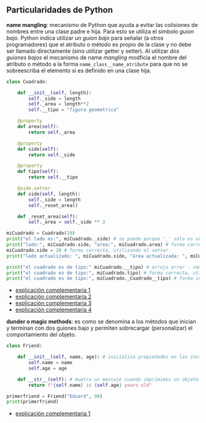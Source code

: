 ## Particularidades de Python 

**name mangling**: mecanismo de Python que ayuda a evitar las colisiones de nombres entre una clase padre e hija. Para esto se utiliza el simbolo *guion bajo*. Python indica utilizar *un guion bajo* para señalar (a otros programadores) que el atributo o método es propio de la clase y no debe ser llamado directamente (sino utilizar getter y setter). Al utilizar  *dos guiones bajos* el mecanismo de name *mangling* modficia el nombre del atributo o método a la forma `name_class__name_atribute` para que no se sobreescriba el elemento si es definido en una clase hija.

```python
class Cuadrado:

    def __init__(self, length):
        self._side = length
        self._area = length**2
        self.__tipo = "figura geometrica"

    @property
    def area(self):
        return self._area

    @property
    def side(self):
        return self._side

    @property
    def tipo(self):
        return self.__tipo

    @side.setter
    def side(self, length):
        self._side = length
        self._reset_area()

    def _reset_area(self):
        self._area = self._side ** 2

miCuadrado = Cuadrado(10)
print("el lado es:", miCuadrado._side) # se puede porque '_' solo es una buena práctica mencionada en la PEP8
print("lado:", miCuadrado.side, "area:", miCuadrado.area) # forma correcta, utilizando getter
miCuadrado.side = 20 # forma correcta, utilizando el setter
print("lado actualizado: ", miCuadrado.side, "área actualizada: ", miCuadrado.area)

print("el cuadrado es de tipo:" miCuadrado.__tipo) # arroja error - name mangling modifico el nombre de la propiedad
print("el cuadrado es de tipo:", miCuadrado.tipo) # forma correcta, utilizando el getter
print("el cuadrado es de tipo:", miCuadrado._Cuadrado__tipo) # forma incorrecta, utilizando el nuevo nombre producido por el name mangling
```

- [explicación complementaria 1](https://www.youtube.com/watch?v=ALZmCy2u0jQ)
- [explicación complementaria 2](https://www.geeksforgeeks.org/name-mangling-in-python/)
- [explicación complementaria 3](https://medium.com/analytics-vidhya/python-name-mangling-and-how-to-use-underscores-e67b529f744f)
- [explicación complementaria 4](https://pythones.net/propiedades-en-python-oop/)

**dunder o magic methods**: es como se denomina a los métodos que inician y terminan con dos guiones bajo y permiten sobrecargar (personalizar) el comportamiento del objeto.

```python
class Friend:

    def __init__(self, name, age): # inicializa propiedades en las instancias de la clase
        self.name = name
        self.age = age

    def __str__(self): # muetra un mensaje cuando imprimimos un objeto de la clase de forma directa
        return f"{self.name} is {self.age} years old"

primerfriend = Friend("Eduard", 99)
print(primerfriend)
```

- [explicación complementaria 1](https://www.geeksforgeeks.org/dunder-magic-methods-python/)


